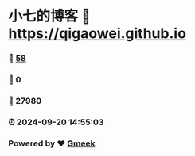 # 小七的博客 :link: https://qigaowei.github.io 
### :page_facing_up: [58](https://qigaowei.github.io/tag.html) 
### :speech_balloon: 0 
### :hibiscus: 27980 
### :alarm_clock: 2024-09-20 14:55:03 
### Powered by :heart: [Gmeek](https://github.com/Meekdai/Gmeek)
